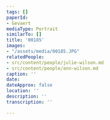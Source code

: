 ```yaml
---
tags: []
paperId:
- Gevaert
mediaType: Portrait
similarTo: []
title: '00185'
images:
- "/assets/media/00185.JPG"
relatedPeople:
- src/content/people/julie-wilson.md
- src/content/people/ann-wilson.md
caption: ''
date: 
dateApprox: false
location: ''
description: ''
transcription: ''

---
```

